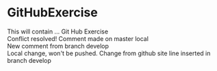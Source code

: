 # GitHubExercise
This will contain ...
Git Hub Exercise  
Conflict resolved!
Comment made on master local  
New comment from branch develop  
Local change, won't be pushed.
Change from github site
line inserted in branch develop
